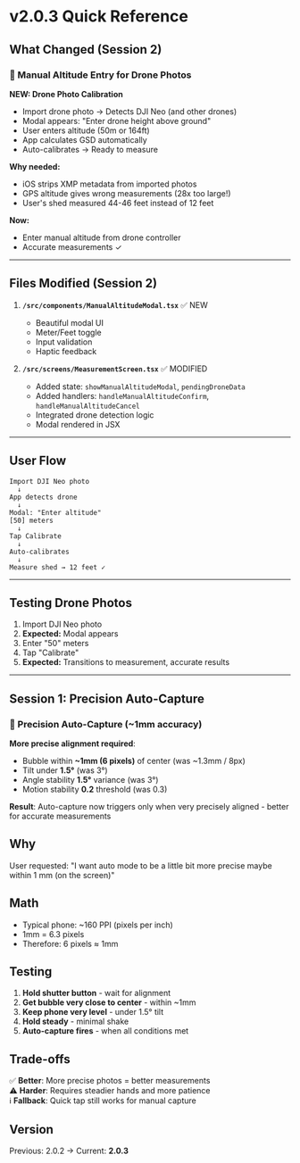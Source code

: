 # v2.0.3 Quick Reference

## What Changed (Session 2)

### 🚁 Manual Altitude Entry for Drone Photos

**NEW: Drone Photo Calibration**
- Import drone photo → Detects DJI Neo (and other drones)
- Modal appears: "Enter drone height above ground"
- User enters altitude (50m or 164ft)
- App calculates GSD automatically
- Auto-calibrates → Ready to measure

**Why needed:**
- iOS strips XMP metadata from imported photos
- GPS altitude gives wrong measurements (28x too large!)
- User's shed measured 44-46 feet instead of 12 feet

**Now:**
- Enter manual altitude from drone controller
- Accurate measurements ✓

---

## Files Modified (Session 2)

1. **`/src/components/ManualAltitudeModal.tsx`** ✅ NEW
   - Beautiful modal UI
   - Meter/Feet toggle
   - Input validation
   - Haptic feedback

2. **`/src/screens/MeasurementScreen.tsx`** ✅ MODIFIED
   - Added state: `showManualAltitudeModal`, `pendingDroneData`
   - Added handlers: `handleManualAltitudeConfirm`, `handleManualAltitudeCancel`
   - Integrated drone detection logic
   - Modal rendered in JSX

---

## User Flow

```
Import DJI Neo photo
  ↓
App detects drone
  ↓
Modal: "Enter altitude"
[50] meters
  ↓
Tap Calibrate
  ↓
Auto-calibrates
  ↓
Measure shed → 12 feet ✓
```

---

## Testing Drone Photos

1. Import DJI Neo photo
2. **Expected:** Modal appears
3. Enter "50" meters
4. Tap "Calibrate"
5. **Expected:** Transitions to measurement, accurate results

---

## Session 1: Precision Auto-Capture

### 🎯 Precision Auto-Capture (~1mm accuracy)

**More precise alignment required**:
- Bubble within **~1mm (6 pixels)** of center (was ~1.3mm / 8px)
- Tilt under **1.5°** (was 3°)
- Angle stability **1.5°** variance (was 3°)
- Motion stability **0.2** threshold (was 0.3)

**Result**: Auto-capture now triggers only when very precisely aligned - better for accurate measurements

## Why

User requested: "I want auto mode to be a little bit more precise maybe within 1 mm (on the screen)"

## Math

- Typical phone: ~160 PPI (pixels per inch)
- 1mm = 6.3 pixels
- Therefore: 6 pixels ≈ 1mm

## Testing

1. **Hold shutter button** - wait for alignment
2. **Get bubble very close to center** - within ~1mm
3. **Keep phone very level** - under 1.5° tilt
4. **Hold steady** - minimal shake
5. **Auto-capture fires** - when all conditions met

## Trade-offs

✅ **Better**: More precise photos = better measurements  
⚠️ **Harder**: Requires steadier hands and more patience  
ℹ️ **Fallback**: Quick tap still works for manual capture

## Version
Previous: 2.0.2 → Current: **2.0.3**
